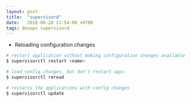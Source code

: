```yaml
---
layout: post
title:  "supervisord"
date:   2018-06-28 11:54:00 +0700
tags: devops supervisord
---
```


+ Reloading configuration changes

```sh
# restart application without making configuration changes available
$ supervisorctl restart <name>

# load config changes, but don't restart apps
$ supervisorctl reread

# restarts the applications with config changes
$ supervisorctl update
```

